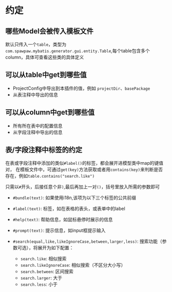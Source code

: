 # 约定


## 哪些Model会被传入模板文件
默认只传入一个`table`，类型为`com.spawpaw.mybatis.generator.gui.entity.Table`,每个table包含多个column，具体可查看这些类的具体定义

## 可以从table中get到哪些值
- ProjectConfig中导出到本插件的值，例如  `projectDir`、`basePackage`
- 从表注释中导出的信息

## 可以从column中get到哪些值
- 所有所在表中的配置信息
- 从字段注释中导出的信息

## 表/字段注释中标签的约定
在表或字段注释中添加的类似`#label()`的标签，都会展开进模型类中map的键值对，
在模板文件中，可通过`get(key)`方法获取或者用`contains(key)`来判断是否存在，例如`table.contains("search.like")`

只需以`#`开头，后接任意个非`)`,最后再加上一对`()`，括号里放入所需的参数即可

- `#bundle(text)`:  如果使用i18n,该项为以下三个标签的公共前缀
- `#label(text)`:   标签，如在表格的表头，或表单中的label
- `#help(text)`:    帮助信息，如鼠标悬停时展示的信息
- `#prompt(text)`:  提示信息，如input框提示输入


- `#search(equal,like,likeIgnoreCase,between,larger,less)`: 搜索功能（参数可选），将展开为如下配置：
    - `search.like`:   相似搜索
    - `search.likeIgnoreCase`: 相似搜索（不区分大小写）
    - `search.between`:  区间搜索
    - `search.larger`:   大于
    - `search.less`:     小于